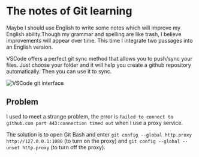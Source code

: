 # The notes of Git learning

Maybe I should use English to write some notes which will improve my English ability.Though my grammar and spelling are like trash, I believe improvements will appear over time. This time I integrate two passages into an English version.

VSCode offers a perfect git sync method that allows you to push/sync your files. Just choose your folder and it will help you create a github repository automatically. Then you can use it to sync.

![VSCode git interface](https://s2.loli.net/2022/08/10/fkM2WmZuGKOPXRU.png)

## Problem

I used to meet a strange problem, the error is `Failed to connect to github.com port 443:connection timed out` when I use a proxy service.

The solution is to open Git Bash and enter `git config --global http.proxy http://127.0.0.1:1080` (to turn on the proxy) and `git config --global --unset http.proxy` (to turn off the proxy).